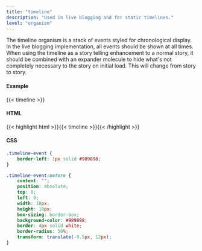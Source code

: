 ```yaml
---
title: "timeline"
description: "Used in live blogging and for static timelines."
level: "organism"
---
```


The timeline organism is a stack of events styled for chronological display. In the live blogging implementation, all events should be shown at all times. When using the timeline as a story telling enhancement to a normal story, it should be combined with an expander molecule to hide what's not completely necessary to the story on initial load. This will change from story to story.

#### Example
{{< timeline >}}

#### HTML
{{< highlight html >}}{{< timeline >}}{{< /highlight >}}

#### CSS
```css
.timeline-event {
	border-left: 1px solid #989898;
}

.timeline-event:before {
	content: "";
	position: absolute;
	top: 0;
	left: 0;
	width: 18px;
	height: 18px;
	box-sizing: border-box;
	background-color: #989898;
	border: 4px solid white;
	border-radius: 50%;
	transform: translate(-9.5px, 12px);
}
```
